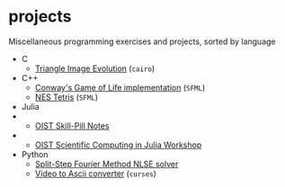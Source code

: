 # projects

Miscellaneous programming exercises and projects, sorted by language

- C
  - [Triangle Image Evolution](C/Triangle-Image-Evolution/README.md) (`cairo`)
- C++
  - [Conway's Game of Life implementation](C++/Game-of-Life/README.md) (`SFML`)
  - [NES Tetris](C++/Tetris/README.md) (`SFML`)
- Julia
- - [OIST Skill-Pill Notes](Julia/Skill-Pill/README.md)
- - [OIST Scientific Computing in Julia Workshop](Julia/Workshop/README.md)
- Python
  - [Split-Step Fourier Method NLSE solver](Python3/Split-Operator-Solver/README.md)
  - [Video to Ascii converter](Python3/video2ascii/README.md) (`curses`)
